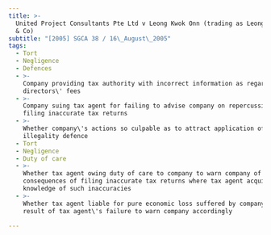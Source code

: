 ```yaml
---
title: >-
  United Project Consultants Pte Ltd v Leong Kwok Onn (trading as Leong Kwok Onn
  & Co)
subtitle: "[2005] SGCA 38 / 16\_August\_2005"
tags:
  - Tort
  - Negligence
  - Defences
  - >-
    Company providing tax authority with incorrect information as regards to
    directors\' fees
  - >-
    Company suing tax agent for failing to advise company on repercussions of
    filing inaccurate tax returns
  - >-
    Whether company\'s actions so culpable as to attract application of
    illegality defence
  - Tort
  - Negligence
  - Duty of care
  - >-
    Whether tax agent owing duty of care to company to warn company of
    consequences of filing inaccurate tax returns where tax agent acquiring
    knowledge of such inaccuracies
  - >-
    Whether tax agent liable for pure economic loss suffered by company as
    result of tax agent\'s failure to warn company accordingly

---
```


